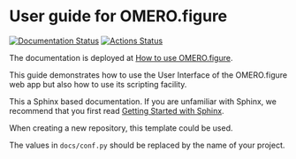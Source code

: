 # User guide for OMERO.figure

[![Documentation Status](https://readthedocs.org/projects/omero-guide-figure/badge/?version=latest)](https://omero-guides.readthedocs.io/en/latest/figure/docs/index.html)
[![Actions Status](https://github.com/ome/omero-guide-figure/workflows/sphinx/badge.svg)](https://github.com/ome/omero-guide-figure/actions)

The documentation is deployed at [How to use OMERO.figure](https://omero-guides.readthedocs.io/en/latest/figure/docs/index.html).

This guide demonstrates how to use the User Interface of the OMERO.figure web app but also
how to use its scripting facility.


This a Sphinx based documentation. 
If you are unfamiliar with Sphinx, we recommend that you first read 
[Getting Started with Sphinx](https://docs.readthedocs.io/en/stable/intro/getting-started-with-sphinx.html).

When creating a new repository, this template could be used.

The values in ``docs/conf.py`` should be replaced by the name of your project.
